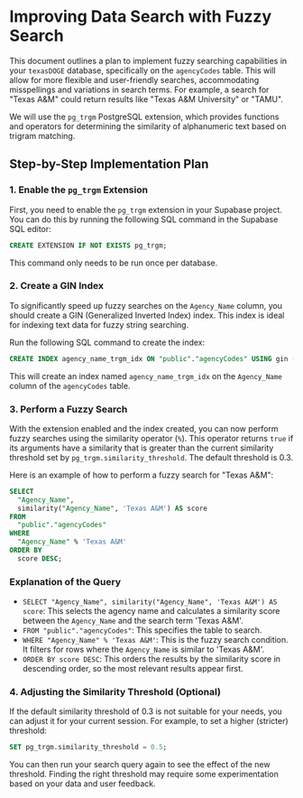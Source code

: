 # Improving Data Search with Fuzzy Search

This document outlines a plan to implement fuzzy searching capabilities in your `texasDOGE` database, specifically on the `agencyCodes` table. This will allow for more flexible and user-friendly searches, accommodating misspellings and variations in search terms. For example, a search for "Texas A&M" could return results like "Texas A&M University" or "TAMU".

We will use the `pg_trgm` PostgreSQL extension, which provides functions and operators for determining the similarity of alphanumeric text based on trigram matching.

## Step-by-Step Implementation Plan

### 1. Enable the `pg_trgm` Extension

First, you need to enable the `pg_trgm` extension in your Supabase project. You can do this by running the following SQL command in the Supabase SQL editor:

```sql
CREATE EXTENSION IF NOT EXISTS pg_trgm;
```

This command only needs to be run once per database.

### 2. Create a GIN Index

To significantly speed up fuzzy searches on the `Agency_Name` column, you should create a GIN (Generalized Inverted Index) index. This index is ideal for indexing text data for fuzzy string searching.

Run the following SQL command to create the index:

```sql
CREATE INDEX agency_name_trgm_idx ON "public"."agencyCodes" USING gin ("Agency_Name" gin_trgm_ops);
```

This will create an index named `agency_name_trgm_idx` on the `Agency_Name` column of the `agencyCodes` table.

### 3. Perform a Fuzzy Search

With the extension enabled and the index created, you can now perform fuzzy searches using the similarity operator (`%`). This operator returns `true` if its arguments have a similarity that is greater than the current similarity threshold set by `pg_trgm.similarity_threshold`. The default threshold is 0.3.

Here is an example of how to perform a fuzzy search for "Texas A&M":

```sql
SELECT
  "Agency_Name",
  similarity("Agency_Name", 'Texas A&M') AS score
FROM
  "public"."agencyCodes"
WHERE
  "Agency_Name" % 'Texas A&M'
ORDER BY
  score DESC;
```

### Explanation of the Query

*   `SELECT "Agency_Name", similarity("Agency_Name", 'Texas A&M') AS score`: This selects the agency name and calculates a similarity score between the `Agency_Name` and the search term 'Texas A&M'.
*   `FROM "public"."agencyCodes"`: This specifies the table to search.
*   `WHERE "Agency_Name" % 'Texas A&M'`: This is the fuzzy search condition. It filters for rows where the `Agency_Name` is similar to 'Texas A&M'.
*   `ORDER BY score DESC`: This orders the results by the similarity score in descending order, so the most relevant results appear first.

### 4. Adjusting the Similarity Threshold (Optional)

If the default similarity threshold of 0.3 is not suitable for your needs, you can adjust it for your current session. For example, to set a higher (stricter) threshold:

```sql
SET pg_trgm.similarity_threshold = 0.5;
```

You can then run your search query again to see the effect of the new threshold. Finding the right threshold may require some experimentation based on your data and user feedback.

